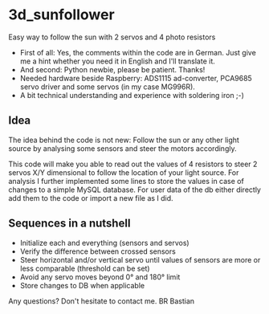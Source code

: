 # 3d_sunfollower
Easy way to follow the sun with 2 servos and  4 photo resistors

- First of all: Yes, the comments within the code are in German. Just give me a hint whether you need it in English and I'll translate it.
- And second: Python newbie, please be patient. Thanks!
- Needed hardware beside Raspberry: ADS1115 ad-converter, PCA9685 servo driver and some servos (in my case MG996R).
- A bit technical understanding and experience with soldering iron ;-)

## Idea
The idea behind the code is not new:
Follow the sun or any other light source by analysing some sensors and steer the motors accordingly.

This code will make you able to read out the values of 4 resistors to steer 2 servos X/Y dimensional to follow the location of your light source.
For analysis I further implemented some lines to store the values in case of changes to a simple MySQL database. For user data of the db either directly add them to the code or import a new file as I did.

## Sequences in a nutshell
- Initialize each and everything (sensors and servos)
- Verify the difference between crossed sensors
- Steer horizontal and/or vertical servo until values of sensors are more or less comparable (threshold can be set)
- Avoid any servo moves beyond 0° and 180° limit
- Store changes to DB when applicable

Any questions? Don't hesitate to contact me.
BR Bastian
